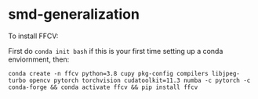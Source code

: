 # smd-generalization
To install FFCV:

First do `conda init bash` if this is your first time setting up a conda enviornment, then:

`conda create -n ffcv python=3.8 cupy pkg-config compilers libjpeg-turbo opencv pytorch torchvision cudatoolkit=11.3 numba -c pytorch -c conda-forge && conda activate ffcv && pip install ffcv`

